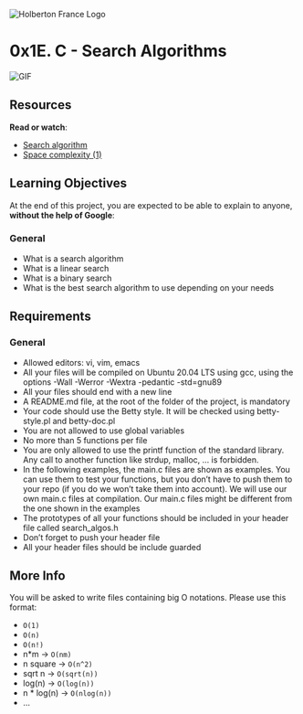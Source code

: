 ![Holberton France Logo](https://images.squarespace-cdn.com/content/v1/60bf70d860f31b4f60455443/1625061110826-904UGWRZ9PX81YWARXMT/HolbertonFRANCEFichier+16.png?format=1500w)

# 0x1E. C - Search Algorithms

![GIF](https://res.cloudinary.com/practicaldev/image/fetch/s--PNWqc_R9--/c_limit%2Cf_auto%2Cfl_progressive%2Cq_66%2Cw_880/https://dev-to-uploads.s3.amazonaws.com/uploads/articles/gb49p4klebgbtdwijpak.gif)

## Resources
**Read or watch**:

- [Search algorithm](https://intranet.hbtn.io/rltoken/ntNFhA9urmBxZfcn8gjsqw)
- [Space complexity (1)](https://intranet.hbtn.io/rltoken/pPScxisIQ0eOPBPXkjcEmg)
## Learning Objectives

At the end of this project, you are expected to be able to explain to anyone, **without the help of Google**:

### General
- What is a search algorithm
- What is a linear search
- What is a binary search
- What is the best search algorithm to use depending on your needs
## Requirements
### General
- Allowed editors: vi, vim, emacs
- All your files will be compiled on Ubuntu 20.04 LTS using gcc, using the options -Wall -Werror -Wextra -pedantic -std=gnu89
- All your files should end with a new line
- A README.md file, at the root of the folder of the project, is mandatory
- Your code should use the Betty style. It will be checked using betty-style.pl and betty-doc.pl
- You are not allowed to use global variables
- No more than 5 functions per file
- You are only allowed to use the printf function of the standard library. Any call to another function like strdup, malloc, … is forbidden.
- In the following examples, the main.c files are shown as examples. You can use them to test your functions, but you don’t have to push them to your repo (if you do we won’t take them into account). We will use our own main.c files at compilation. Our main.c files might be different from the one shown in the examples
- The prototypes of all your functions should be included in your header file called search_algos.h
- Don’t forget to push your header file
- All your header files should be include guarded
## More Info
You will be asked to write files containing big O notations. Please use this format:

- ```O(1)```
- ```O(n)```
- ```O(n!)```
- n*m -> ```O(nm)```
- n square -> ```O(n^2)```
- sqrt n -> ```O(sqrt(n))```
- log(n) -> ```O(log(n))```
- n * log(n) -> ```O(nlog(n))```
- …

